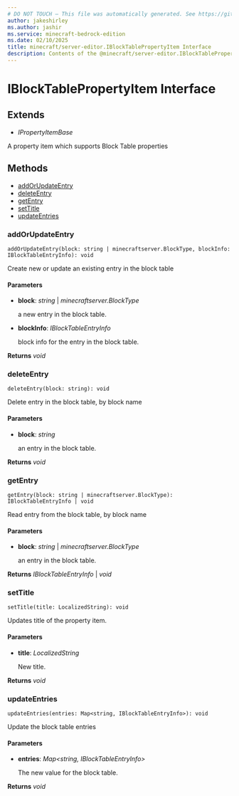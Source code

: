 ```yaml
---
# DO NOT TOUCH — This file was automatically generated. See https://github.com/mojang/minecraftapidocsgenerator to modify descriptions, examples, etc.
author: jakeshirley
ms.author: jashir
ms.service: minecraft-bedrock-edition
ms.date: 02/10/2025
title: minecraft/server-editor.IBlockTablePropertyItem Interface
description: Contents of the @minecraft/server-editor.IBlockTablePropertyItem class.
---
```

# IBlockTablePropertyItem Interface

## Extends
- *IPropertyItemBase*

A property item which supports Block Table properties

## Methods
- [addOrUpdateEntry](#addorupdateentry)
- [deleteEntry](#deleteentry)
- [getEntry](#getentry)
- [setTitle](#settitle)
- [updateEntries](#updateentries)

### **addOrUpdateEntry**
`
addOrUpdateEntry(block: string | minecraftserver.BlockType, blockInfo: IBlockTableEntryInfo): void
`

Create new or update an existing entry in the block table

#### **Parameters**
- **block**: *string* | *minecraftserver.BlockType*
  
  a new entry in the block table.
- **blockInfo**: *IBlockTableEntryInfo*
  
  block info for the entry in the block table.

**Returns** *void*

### **deleteEntry**
`
deleteEntry(block: string): void
`

Delete entry in the block table, by block name

#### **Parameters**
- **block**: *string*
  
  an entry in the block table.

**Returns** *void*

### **getEntry**
`
getEntry(block: string | minecraftserver.BlockType): IBlockTableEntryInfo | void
`

Read entry from the block table, by block name

#### **Parameters**
- **block**: *string* | *minecraftserver.BlockType*
  
  an entry in the block table.

**Returns** *IBlockTableEntryInfo* | *void*

### **setTitle**
`
setTitle(title: LocalizedString): void
`

Updates title of the property item.

#### **Parameters**
- **title**: *LocalizedString*
  
  New title.

**Returns** *void*

### **updateEntries**
`
updateEntries(entries: Map<string, IBlockTableEntryInfo>): void
`

Update the block table entries

#### **Parameters**
- **entries**: *Map<string, IBlockTableEntryInfo>*
  
  The new value for the block table.

**Returns** *void*
